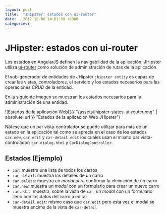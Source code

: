 ```yaml
---
layout: post
title:  "JHipster: estados con ui-router"
date:   2017-10-06 14:01:00 +0000
categories:
---
```


# JHipster: estados con ui-router

Los estados en AngularJS definen la navigabilidad de la aplicación. JHipster utiliza [ui-router](https://ui-router.github.io/) como solución de administración de rutas de la aplicación.

El sub-generador de entidades de JHipster `jhipster entity` es capaz de crear las vistas, controladores, el servicio y los estados necesarios para las operaciones *CRUD* de la entidad.

En la siguiente imagen se muestran los estados necesarios para la administración de una entidad.

![Estados de la aplicación Web]({{ "/assets/jhipster-states-ui-router.png" | absolute_url }} "Estados de la aplicación Web JHipster")

Nótese que un par vista-controlador se puede utilizar para más de un estado en la aplicación tal como se aprecia en el caso de los estados `car.new`, `car.edit` y `car-detail.edit` los cuales usan el mismo par vista-controlador: `car-dialog.html` y `CarDialogController`.

## Estados (Ejemplo)

- `car`: muestra una lista de todos los carros
- `car-detail`: muestra los detalles de un carro
- `car.delete`: muestra un _modal_ para confirmar la elminición de un carro
- `car.new`: muestra un _modal_ con un formulario para crear un nuevo carro
- `car.edit`: muestra, sobre la vista de `car`, un _modal_ con un formulario lleno con los datos del carro a editar
- `car-detail.edit`: mismo caso que `car.edit` pero esta vez el modal se muestra encima de la vista de `car-detail`